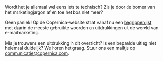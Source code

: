 Wordt het je allemaal wel eens iets te technisch? Zie je door de bomen
van het marketingjargon af en toe het bos niet meer? \
 \
 Geen paniek! Op de Copernica-website staat vanaf nu een
[begrippenlijst](http://www.copernica.com/nl/ondersteuning/begrippenlijst)
met daarin de meeste gebruikte woorden en uitdrukkingen uit de wereld
van e-mailmarketing. \
 \
 Mis je trouwens een uitdrukking in dit overzicht? Is een bepaalde
uitleg niet helemaal duidelijk? We horen het graag. Stuur ons een
mailtje op
[communicatie@copernica.com](mailto:communicatie@copernica.com).
